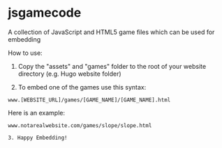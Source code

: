 # jsgamecode
A collection of JavaScript and HTML5 game files which can be used for embedding

How to use:

1. Copy the "assets" and "games" folder to the root of your website directory (e.g. Hugo website folder)

2. To embed one of the games use this syntax:
```
www.[WEBSITE_URL]/games/[GAME_NAME]/[GAME_NAME].html
```
Here is an example:
```
www.notarealwebsite.com/games/slope/slope.html

3. Happy Embedding!

